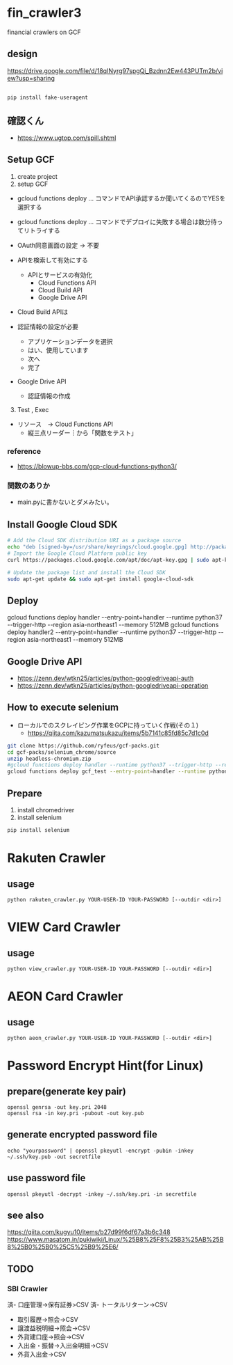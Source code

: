 
# fin_crawler3

financial crawlers on GCF

## design

https://drive.google.com/file/d/18qINyrg97spgQj_Bzdnn2Ew443PUTm2b/view?usp=sharing

## 
```
pip install fake-useragent
```


## 確認くん

  - https://www.ugtop.com/spill.shtml

## Setup GCF

1. create project
2. setup GCF
- gcloud functions deploy ... コマンドでAPI承認するか聞いてくるのでYESを選択する
- gcloud functions deploy ... コマンドでデプロイに失敗する場合は数分待ってリトライする

- OAuth同意画面の設定 -> 不要

- APIを検索して有効にする
  - APIとサービスの有効化
    - Cloud Functions API
    - Cloud Build API 
    - Google Drive API
 - Cloud Build APIは
  - 認証情報の設定が必要
    - アプリケーションデータを選択
    - はい、使用しています
    - 次へ
    - 完了
  - Google Drive API
    - 認証情報の作成

3. Test , Exec
  - リソース　→ Cloud Functions API
    - 縦三点リーダー︙から「関数をテスト」
### reference
- <https://blowup-bbs.com/gcp-cloud-functions-python3/>


### 関数のありか

- main.pyに書かないとダメみたい。

## Install Google Cloud SDK

```bash
# Add the Cloud SDK distribution URI as a package source
echo "deb [signed-by=/usr/share/keyrings/cloud.google.gpg] http://packages.cloud.google.com/apt cloud-sdk main" | sudo tee -a /etc/apt/sources.list.d/google-cloud-sdk.list
# Import the Google Cloud Platform public key
curl https://packages.cloud.google.com/apt/doc/apt-key.gpg | sudo apt-key --keyring /usr/share/keyrings/cloud.google.gpg add -

# Update the package list and install the Cloud SDK
sudo apt-get update && sudo apt-get install google-cloud-sdk
```

## Deploy

gcloud functions deploy handler --entry-point=handler --runtime python37 --trigger-http --region asia-northeast1 --memory 512MB
gcloud functions deploy handler2 --entry-point=handler --runtime python37 --trigger-http --region asia-northeast1 --memory 512MB


## Google Drive API

- https://zenn.dev/wtkn25/articles/python-googledriveapi-auth
- https://zenn.dev/wtkn25/articles/python-googledriveapi-operation

## How to execute selenium

- ローカルでのスクレイピング作業をGCPに持っていく作戦(その１)
  - <https://qiita.com/kazumatsukazu/items/5b7141c85fd85c7d1c0d>

```bash
git clone https://github.com/ryfeus/gcf-packs.git
cd gcf-packs/selenium_chrome/source
unzip headless-chromium.zip
#gcloud functions deploy handler --runtime python37 --trigger-http --region asia-northeast1 --memory 512MB
gcloud functions deploy gcf_test --entry-point=handler --runtime python37 --trigger-http --region asia-northeast1 --memory 512MB
```

## Prepare

1. install chromedriver
2. install selenium

```bash
pip install selenium
```

# Rakuten Crawler
## usage
```
python rakuten_crawler.py YOUR-USER-ID YOUR-PASSWORD [--outdir <dir>]
```

# VIEW Card Crawler
## usage
```
python view_crawler.py YOUR-USER-ID YOUR-PASSWORD [--outdir <dir>]
```

# AEON Card Crawler
## usage
```
python aeon_crawler.py YOUR-USER-ID YOUR-PASSWORD [--outdir <dir>]
```

# Password Encrypt Hint(for Linux)
## prepare(generate key pair)
```
openssl genrsa -out key.pri 2048
openssl rsa -in key.pri -pubout -out key.pub
```

## generate encrypted password file
```
echo "yourpassword" | openssl pkeyutl -encrypt -pubin -inkey ~/.ssh/key.pub -out secretfile
```

## use password file
```
openssl pkeyutl -decrypt -inkey ~/.ssh/key.pri -in secretfile
```

## see also
https://qiita.com/kugyu10/items/b27d99f6df67a3b6c348
https://www.masatom.in/pukiwiki/Linux/%25B8%25F8%25B3%25AB%25B8%25B0%25B0%25C5%25B9%25E6/


## TODO
### SBI Crawler
済- 口座管理->保有証券>CSV
済- トータルリターン→CSV
- 取引履歴→照会->CSV
- 譲渡益税明細→照会→CSV
- 外貨建口座→照会→CSV
- 入出金・振替→入出金明細→CSV
- 外貨入出金→CSV

